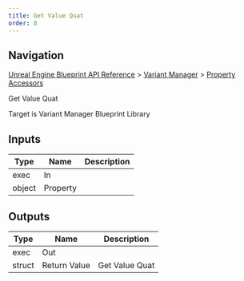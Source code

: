 ```yaml
---
title: Get Value Quat
order: 8
---
```

## Navigation

[Unreal Engine Blueprint API Reference](https://dev.epicgames.com/documentation/en-us/unreal-engine/BlueprintAPI) > [Variant Manager](https://dev.epicgames.com/documentation/en-us/unreal-engine/BlueprintAPI/VariantManager) > [Property Accessors](https://dev.epicgames.com/documentation/en-us/unreal-engine/BlueprintAPI/VariantManager/PropertyAccessors)

Get Value Quat

Target is Variant Manager Blueprint Library

## Inputs

| Type | Name | Description |
| --- | --- | --- |
| exec | In |  |
| object | Property |  |

## Outputs

| Type | Name | Description |
| --- | --- | --- |
| exec | Out |  |
| struct | Return Value | Get Value Quat |
